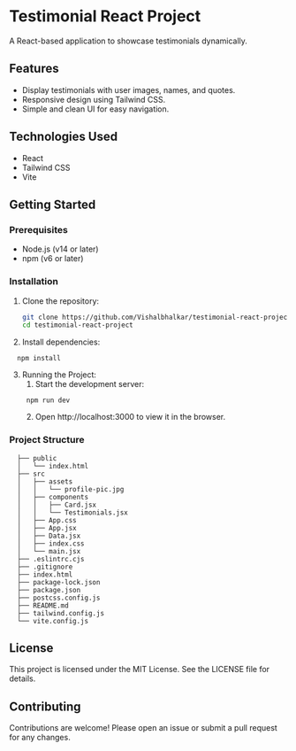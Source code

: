 # Testimonial React Project

A React-based application to showcase testimonials dynamically.

## Features

- Display testimonials with user images, names, and quotes.
- Responsive design using Tailwind CSS.
- Simple and clean UI for easy navigation.

## Technologies Used

- React
- Tailwind CSS
- Vite

## Getting Started

### Prerequisites

- Node.js (v14 or later)
- npm (v6 or later)

### Installation

1. Clone the repository:

   ```bash
   git clone https://github.com/Vishalbhalkar/testimonial-react-project.git
   cd testimonial-react-project
2. Install dependencies:
 ```
   npm install
 ```
3. Running the Project:
   1. Start the development server:
    ```
     npm run dev
    ```
   2. Open http://localhost:3000 to view it in the browser.

### Project Structure

```
  ├── public
  │   └── index.html
  ├── src
  │   ├── assets
  │   │   └── profile-pic.jpg
  │   ├── components
  │   │   ├── Card.jsx
  │   │   └── Testimonials.jsx
  │   ├── App.css
  │   ├── App.jsx
  │   ├── Data.jsx
  │   ├── index.css
  │   └── main.jsx
  ├── .eslintrc.cjs
  ├── .gitignore
  ├── index.html
  ├── package-lock.json
  ├── package.json
  ├── postcss.config.js
  ├── README.md
  ├── tailwind.config.js
  └── vite.config.js
  ```
## License
This project is licensed under the MIT License. See the LICENSE file for details.

## Contributing
Contributions are welcome! Please open an issue or submit a pull request for any changes.
